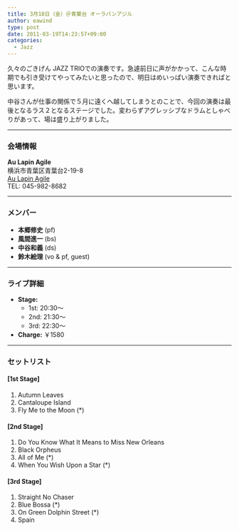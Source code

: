 ```yaml
---
title: 3月18日（金）＠青葉台 オーラパンアジル
author: eawind
type: post
date: 2011-03-19T14:23:57+09:00
categories:
  - Jazz
---
```

久々のごきげん JAZZ TRIOでの演奏です。急遽前日に声がかかって、こんな時期でも引き受けてやってみたいと思ったので、明日はめいっぱい演奏できればと思います。

中谷さんが仕事の関係で５月に遠くへ越してしまうとのことで、今回の演奏は最後となるラス２となるステージでした。変わらずアグレッシブなドラムとしゃべりがあって、場は盛り上がりました。

---

### 会場情報  
**Au Lapin Agile**  
横浜市青葉区青葉台2-19-8  
[Au Lapin Agile](http://www.geocities.jp/aulapinagile1/index.html)  
TEL: 045-982-8682

---

### メンバー  
- **本郷修史** (pf)  
- **風間進一** (bs)  
- **中谷和義** (ds)  
- **鈴木絵理** (vo & pf, guest)

---

### ライブ詳細  
- **Stage:**  
  - 1st: 20:30〜  
  - 2nd: 21:30〜  
  - 3rd: 22:30〜  
- **Charge:** ￥1580

---

### セットリスト

#### [1st Stage]  
1. Autumn Leaves  
2. Cantaloupe Island  
3. Fly Me to the Moon (*)

#### [2nd Stage]  
1. Do You Know What It Means to Miss New Orleans  
2. Black Orpheus  
3. All of Me (*)  
4. When You Wish Upon a Star (*)

#### [3rd Stage]  
1. Straight No Chaser  
2. Blue Bossa (*)  
3. On Green Dolphin Street (*)  
4. Spain
